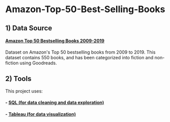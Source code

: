 # Amazon-Top-50-Best-Selling-Books

## 1) Data Source
#### [Amazon Top 50 Bestselling Books 2009-2019](https://www.kaggle.com/sootersaalu/amazon-top-50-bestselling-books-2009-2019/code)

Dataset on Amazon's Top 50 bestselling books from 2009 to 2019. This dataset contains 550 books, and has been categorized into fiction and non-fiction using Goodreads.

## 2) Tools
This project uses: 
#### - [SQL (for data cleaning and data exploration)](https://github.com/Zaryn-Ooi/Amazon-Top-50-Best-Selling-Books/blob/main/Amazon_Best_Selling_Books.sql) 
#### - [Tableau (for data visualization)](https://public.tableau.com/views/AmazonTop50BestsellingBooks_16319436251350/Dashboard1?:language=en-US&publish=yes&:display_count=n&:origin=viz_share_link)
